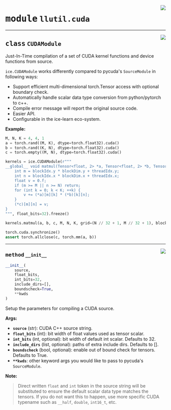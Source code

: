 <!-- markdownlint-disable -->

<a href="https://github.com/tjyuyao/ice-learn/blob/main/ice/llutil/cuda.py#L0"><img align="right" style="float:right;" src="https://img.shields.io/badge/-source-cccccc?style=flat-square"></a>

# <kbd>module</kbd> `llutil.cuda`








---

<a href="https://github.com/tjyuyao/ice-learn/blob/main/ice/llutil/cuda.py#L58"><img align="right" style="float:right;" src="https://img.shields.io/badge/-source-cccccc?style=flat-square"></a>

## <kbd>class</kbd> `CUDAModule`
Just-In-Time compilation of a set of CUDA kernel functions and device functions from source. 

``ice.CUDAModule`` works differently compared to pycuda's ``SourceModule`` in following ways: 


- Support efficient multi-dimensional torch.Tensor access with optional boundary check. 
- Automatically handle scalar data type conversion from python/pytorch to c++. 
- Compile error message will report the original source code. 
- Easier API. 
- Configurable in the ice-learn eco-system. 



**Example:**
 

```python
M, N, K = 4, 4, 1
a = torch.rand((M, K), dtype=torch.float32).cuda()
b = torch.rand((K, N), dtype=torch.float32).cuda()
c = torch.empty((M, N), dtype=torch.float32).cuda()

kernels = ice.CUDAModule(r"""
__global__ void matmul(Tensor<float, 2> *a, Tensor<float, 2> *b, Tensor<float, 2> *c, int M, int N, int K) {
    int m = blockIdx.y * blockDim.y + threadIdx.y;
    int n = blockIdx.x * blockDim.x + threadIdx.x;
    float v = 0.f;
    if (m >= M || n >= N) return;
    for (int k = 0; k < K; ++k) {
        v += (*a)[m][k] * (*b)[k][n];
    }
    (*c)[m][n] = v;
}
""", float_bits=32).freeze()

kernels.matmul(a, b, c, M, N, K, grid=(N // 32 + 1, M // 32 + 1), block=(32, 32, 1))

torch.cuda.synchronize()
assert torch.allclose(c, torch.mm(a, b))
```
 




---

<a href="https://github.com/tjyuyao/ice-learn/blob/main/ice/llutil/cuda.py#L97"><img align="right" style="float:right;" src="https://img.shields.io/badge/-source-cccccc?style=flat-square"></a>

### <kbd>method</kbd> `__init__`

```python
__init__(
    source,
    float_bits,
    int_bits=32,
    include_dirs=[],
    boundscheck=True,
    **kwds
)
```

Setup the parameters for compiling a CUDA source. 



**Args:**
 
 - <b>`source`</b> (str):  CUDA C++ source string. 
 - <b>`float_bits`</b> (int):  bit width of float values used as tensor scalar. 
 - <b>`int_bits`</b> (int, optional):  bit width of default int scalar. Defaults to 32. 
 - <b>`include_dirs`</b> (list, optional):  paths of extra include dirs. Defaults to []. 
 - <b>`boundscheck`</b> (bool, optional):  enable out of bound check for tensors. Defaults to True. 
 - <b>`**kwds`</b>:  other keyword args you would like to pass to pycuda's ``SourceModule``. 



**Note:**

> Direct written `float` and `int` token in the source string will be substituted to ensure the default scalar data type matches the tensors. If you do not want this to happen, use more specific CUDA typename such as `__half`, `double`, `int16_t`, etc. 
>


